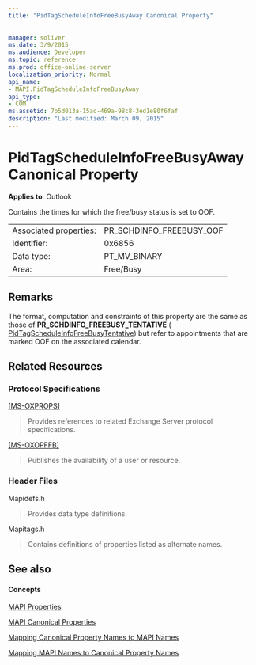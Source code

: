```yaml
---
title: "PidTagScheduleInfoFreeBusyAway Canonical Property"
 
 
manager: soliver
ms.date: 3/9/2015
ms.audience: Developer
ms.topic: reference
ms.prod: office-online-server
localization_priority: Normal
api_name:
- MAPI.PidTagScheduleInfoFreeBusyAway
api_type:
- COM
ms.assetid: 7b5d013a-15ac-469a-98c8-3ed1e80f6faf
description: "Last modified: March 09, 2015"
---
```


# PidTagScheduleInfoFreeBusyAway Canonical Property

  
  
**Applies to**: Outlook 
  
Contains the times for which the free/busy status is set to OOF.
  
|||
|:-----|:-----|
|Associated properties:  <br/> |PR_SCHDINFO_FREEBUSY_OOF  <br/> |
|Identifier:  <br/> |0x6856  <br/> |
|Data type:  <br/> |PT_MV_BINARY  <br/> |
|Area:  <br/> |Free/Busy  <br/> |
   
## Remarks

The format, computation and constraints of this property are the same as those of **PR_SCHDINFO_FREEBUSY_TENTATIVE** ( [PidTagScheduleInfoFreeBusyTentative](pidtagscheduleinfofreebusytentative-canonical-property.md)) but refer to appointments that are marked OOF on the associated calendar.
  
## Related Resources

### Protocol Specifications

[[MS-OXPROPS]](http://msdn.microsoft.com/library/f6ab1613-aefe-447d-a49c-18217230b148%28Office.15%29.aspx)
  
> Provides references to related Exchange Server protocol specifications.
    
[[MS-OXOPFFB]](http://msdn.microsoft.com/library/1a527299-7211-4d27-a74c-b69bd0746320%28Office.15%29.aspx)
  
> Publishes the availability of a user or resource.
    
### Header Files

Mapidefs.h
  
> Provides data type definitions.
    
Mapitags.h
  
> Contains definitions of properties listed as alternate names.
    
## See also

#### Concepts

[MAPI Properties](mapi-properties.md)
  
[MAPI Canonical Properties](mapi-canonical-properties.md)
  
[Mapping Canonical Property Names to MAPI Names](mapping-canonical-property-names-to-mapi-names.md)
  
[Mapping MAPI Names to Canonical Property Names](mapping-mapi-names-to-canonical-property-names.md)

